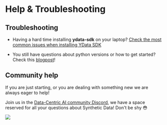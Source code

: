 # Help & Troubleshooting

## Troubleshooting 

- Having a hard time installing **ydata-sdk** on your laptop?
[Check the most common issues when installing YData SDK](https://docs.sdk.ydata.ai/latest/installation/)

- You still have questions about python versions or how to get started? Check this [blogpost](https://ydata.ai/resources/10-most-asked-questions-on-ydata-synthetic)! 

## Community help 

If you are just starting, or you are dealing with something new we are always eager to help! 

Join us in the [Data-Centric AI community Discord](https://discord.com/invite/mw7xjJ7b7s), we have a space reserved for all your questions about Synthetic Data! Don't be shy 😳

<img referrerpolicy="no-referrer-when-downgrade" src="https://static.scarf.sh/a.png?x-pxid=dd69a9f9-0901-4cb4-9e56-b1e69877dca1" />